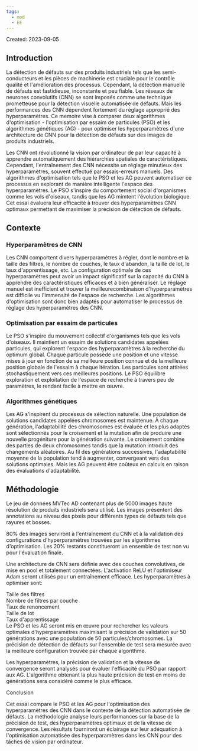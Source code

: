 ```yaml
---
tags:
  - mod
  - EE
---
```

Created: 2023-09-05

## Introduction

La détection de défauts sur des produits industriels tels que les semi-conducteurs et les pièces de machinerie est cruciale pour le contrôle qualité et l'amélioration des processus. Cependant, la détection manuelle de défauts est fastidieuse, inconstante et peu fiable. Les réseaux de neurones convolutifs (CNN) se sont imposés comme une technique prometteuse pour la détection visuelle automatisée de défauts. Mais les performances des CNN dépendent fortement du réglage approprié des hyperparamètres. Ce memoire vise à comparer deux algorithmes d'optimisation - l'optimisation par essaim de particules (PSO) et les algorithmes génétiques (AG) - pour optimiser les hyperparamètres d'une architecture de CNN pour la détection de défauts sur des images de produits industriels.

Les CNN ont révolutionné la vision par ordinateur de par leur capacité à apprendre automatiquement des hiérarchies spatiales de caractéristiques. Cependant, l'entraînement des CNN nécessite un réglage minutieux des hyperparamètres, souvent effectué par essais-erreurs manuels. Des algorithmes d'optimisation tels que le PSO et les AG peuvent automatiser ce processus en explorant de manière intelligente l'espace des hyperparamètres. Le PSO s'inspire du comportement social d'organismes comme les vols d'oiseaux, tandis que les AG mimtent l'évolution biologique. Cet essai évaluera leur efficacité à trouver des hyperparamètres CNN optimaux permettant de maximiser la précision de détection de défauts.

## Contexte

### Hyperparamètres de CNN

Les CNN comportent divers hyperparamètres à régler, dont le nombre et la taille des filtres, le nombre de couches, le taux d'abandon, la taille de lot, le taux d'apprentissage, etc. La configuration optimale de ces hyperparamètres peut avoir un impact significatif sur la capacité du CNN à apprendre des caractéristiques efficaces et à bien généraliser. Le réglage manuel est inefficient et trouver la meilleurecombinaison d'hyperparamètres est difficile vu l'immensité de l'espace de recherche. Les algorithmes d'optimisation sont donc bien adaptés pour automatiser le processus de réglage des hyperparamètres des CNN.

### Optimisation par essaim de particules

Le PSO s'inspire du mouvement collectif d'organismes tels que les vols d'oiseaux. Il maintient un essaim de solutions candidates appelées particules, qui explorent l'espace des hyperparamètres à la recherche du optimum global. Chaque particule possède une position et une vitesse mises à jour en fonction de sa meilleure position connue et de la meilleure position globale de l'essaim à chaque itération. Les particules sont attirées stochastiquement vers ces meilleures positions. Le PSO équilibre exploration et exploitation de l'espace de recherche à travers peu de paramètres, le rendant facile à mettre en œuvre.

### Algorithmes génétiques

Les AG s'inspirent du processus de sélection naturelle. Une population de solutions candidates appelées chromosomes est maintenue. À chaque génération, l'adaptabilité des chromosomes est évaluée et les plus adaptés sont sélectionnés pour le croisement et la mutation afin de produire une nouvelle progéniture pour la génération suivante. Le croisement combine des parties de deux chromosomes tandis que la mutation introduit des changements aléatoires. Au fil des générations successives, l'adaptabilité moyenne de la population tend à augmenter, convergeant vers des solutions optimales. Mais les AG peuvent être coûteux en calculs en raison des évaluations d'adaptabilité.

## Méthodologie

Le jeu de données MVTec AD contenant plus de 5000 images haute résolution de produits industriels sera utilisé. Les images présentent des annotations au niveau des pixels pour différents types de défauts tels que rayures et bosses.

80% des images serviront à l'entraînement du CNN et à la validation des configurations d'hyperparamètres trouvées par les algorithmes d'optimisation. Les 20% restants constitueront un ensemble de test non vu pour l'évaluation finale.

Une architecture de CNN sera définie avec des couches convolutives, de mise en pool et totalement connectées. L'activation ReLU et l'optimiseur Adam seront utilisés pour un entraînement efficace. Les hyperparamètres à optimiser sont:

Taille des filtres  
Nombre de filtres par couche  
Taux de renoncement  
Taille de lot  
Taux d'apprentissage  
Le PSO et les AG seront mis en œuvre pour rechercher les valeurs optimales d'hyperparamètres maximisant la précision de validation sur 50 générations avec une population de 50 particules/chromosomes. La précision de détection de défauts sur l'ensemble de test sera mesurée avec la meilleure configuration trouvée par chaque algorithme.

Les hyperparamètres, la précision de validation et la vitesse de convergence seront analysés pour évaluer l'efficacité du PSO par rapport aux AG. L'algorithme obtenant la plus haute précision de test en moins de générations sera considéré comme le plus efficace.

Conclusion

Cet essai compare le PSO et les AG pour l'optimisation des hyperparamètres des CNN dans le contexte de la détection automatisée de défauts. La méthodologie analyse leurs performances sur la base de la précision de test, des hyperparamètres optimaux et de la vitesse de convergence. Les résultats fourniront un éclairage sur leur adéquation à l'optimisation automatisée des hyperparamètres dans les CNN pour des tâches de vision par ordinateur.